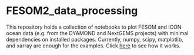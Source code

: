 # FESOM2_data_processing

This repository holds a collection of notebooks to plot FESOM and ICON ocean data (e.g. from the DYAMOND and NextGEMS projects) with minimal dependencies on installed packages.
Currently, numpy, scipy, matplotlib, and xarray are enough for the examples. Click [here](https://github.com/koldunovn/FESOM2_data_processing/blob/main/easy_way_to_work_with_unstructured_grids_ICON.ipynb) to see how it works.
